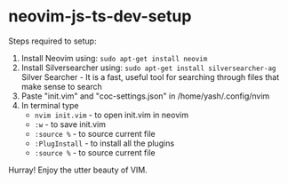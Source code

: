 # neovim-js-ts-dev-setup

Steps required to setup:

1. Install Neovim using:
    ```sudo apt-get install neovim```
2. Install Silversearcher using:
    ```sudo apt-get install silversearcher-ag```
   Silver Searcher - It is a fast, useful tool for searching through files that make sense to search
3. Paste "init.vim" and "coc-settings.json" in /home/yash/.config/nvim
4. In terminal type
    - ```nvim init.vim```    - to open init.vim in neovim
    - ```:w```               - to save init.vim
    - ```:source %```       - to source current file
    - ```:PlugInstall```     - to install all the plugins
    - ```:source %```        - to source current file

Hurray! Enjoy the utter beauty of VIM.
